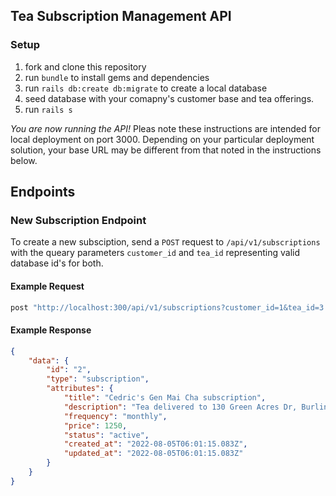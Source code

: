 ## Tea Subscription Management API

### Setup

1. fork and clone this repository
1. run `bundle` to install gems and dependencies 
1. run `rails db:create db:migrate` to create a local database
1. seed database with your comapny's customer base and tea offerings. 
1. run `rails s` 

*You are now running the API!* Pleas note these instructions are intended for local deployment on port 3000. Depending on your particular deployment solution, your base URL may be different from that noted in the instructions below.

## Endpoints

### New Subscription Endpoint

To create a new subsciption, send a `POST` request to `/api/v1/subscriptions` with the queary parameters `customer_id` and `tea_id` representing valid database id's for both. 

#### Example Request 

```ruby
post "http://localhost:300/api/v1/subscriptions?customer_id=1&tea_id=3
```

#### Example Response

```json
{
    "data": {
        "id": "2",
        "type": "subscription",
        "attributes": {
            "title": "Cedric's Gen Mai Cha subscription",
            "description": "Tea delivered to 130 Green Acres Dr, Burlington, VT, 05401",
            "frequency": "monthly",
            "price": 1250,
            "status": "active",
            "created_at": "2022-08-05T06:01:15.083Z",
            "updated_at": "2022-08-05T06:01:15.083Z"
        }
    }
}
```